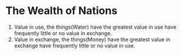 # The Wealth of Nations

1. Value in use, the things(Water) have the greatest value in use have frequently little or no value in exchange.
2. Value in exchange, the things(Money) have the greatest value in exchange have frequently little or no value in use.
